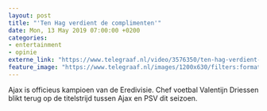 ```yaml
---
layout: post
title: "'Ten Hag verdient de complimenten'"
date: Mon, 13 May 2019 07:00:00 +0200
categories: 
- entertainment 
- opinie 
externe_link: "https://www.telegraaf.nl/video/3576350/ten-hag-verdient-de-complimenten"
feature_image: "https://www.telegraaf.nl/images/1200x630/filters:format(jpeg):quality(80)/cdn-kiosk-api.telegraaf.nl/5ddaabae-7508-11e9-ae89-0255c322e81b.jpg"
---
```


<p class="intro">Ajax is officieus kampioen van de Eredivisie. Chef voetbal Valentijn Driessen blikt terug op de titelstrijd tussen Ajax en PSV dit seizoen.</p>
